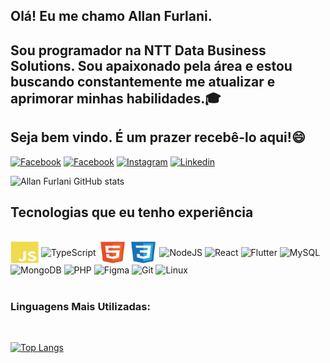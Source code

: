 ## Olá! Eu me chamo Allan Furlani. 
## Sou programador na NTT Data Business Solutions. Sou apaixonado pela área e estou buscando constantemente me atualizar e aprimorar minhas habilidades.🎓
## Seja bem vindo. É um prazer recebê-lo aqui!😄





[![Facebook](https://img.shields.io/badge/WhatsApp-25D366?style=for-the-badge&logo=whatsapp&logoColor=white)](https://wa.me/27998859003)
[![Facebook](https://img.shields.io/badge/Facebook-1877F2?style=for-the-badge&logo=facebook&logoColor=white)](https://www.facebook.com/allan.furlani)
[![Instagram](https://img.shields.io/badge/Instagram-E4405F?style=for-the-badge&logo=instagram&logoColor=white)](https://www.instagram.com/allan_furlani/)
[![Linkedin](https://img.shields.io/badge/LinkedIn-0077B5?style=for-the-badge&logo=linkedin&logoColor=white)](https://www.linkedin.com/in/allan-furlani-b91126223/)

![Allan Furlani GitHub stats](https://github-readme-stats.vercel.app/api?username=Allan182&show_icons=true&theme=tokyonight&count_private=true)

## Tecnologias que eu tenho experiência 


<div style="display: inline_block">
  <br>
  <img align="center" alt="JS" height="35" width="45" src="https://raw.githubusercontent.com/devicons/devicon/master/icons/javascript/javascript-plain.svg"/>
  <img   align="center" height="35" width="45"  alt="TypeScript" src="https://cdn.jsdelivr.net/gh/devicons/devicon/icons/typescript/typescript-original.svg"/>
  <img align="center" alt="HTML" height="35" width="45" src="https://raw.githubusercontent.com/devicons/devicon/master/icons/html5/html5-original.svg"/>
  <img align="center" alt="CSS" height="35" width="45" src="https://raw.githubusercontent.com/devicons/devicon/master/icons/css3/css3-original.svg"/>
  <img align="center" alt="NodeJS" height="35" width="45" src="https://www.svgrepo.com/show/303266/nodejs-icon-logo.svg"/>
  <img  align="center" height="35" width="45"  alt="React" src="https://cdn.jsdelivr.net/gh/devicons/devicon/icons/react/react-original.svg" />
  <img  align="center" height="35" width="45"  alt="Flutter" src="https://www.svgrepo.com/show/373604/flutter.svg" />
  <img  align="center" height="35" width="45"  alt="MySQL" src="https://cdn.jsdelivr.net/gh/devicons/devicon/icons/mysql/mysql-original.svg" />
  <img  align="center" height="35" width="45"  alt="MongoDB" src="https://www.svgrepo.com/show/331488/mongodb.svg"/>
  <img  align="center" height="35" width="45"  alt="PHP" src="https://cdn.jsdelivr.net/gh/devicons/devicon/icons/php/php-original.svg" />
  <img  align="center" height="35" width="45"  alt="Figma" src="https://cdn.jsdelivr.net/gh/devicons/devicon/icons/figma/figma-original.svg" />
  <img   align="center" height="35" width="45"  alt="Git" src="https://cdn.jsdelivr.net/gh/devicons/devicon/icons/git/git-original.svg" />
  <img align="center" height="35" width="45"  alt="Linux" src="https://cdn.jsdelivr.net/gh/devicons/devicon/icons/linux/linux-original.svg" />
</div>
  
<br/>

### Linguagens Mais Utilizadas:
<br>

[![Top Langs](https://github-readme-stats.vercel.app/api/top-langs/?username=Allan182&layout=compact)](https://github.com/Allan182/)
<br/>
